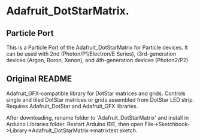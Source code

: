 Adafruit_DotStarMatrix.
=======================

## Particle Port

This is a Particle Port of the Adafruit_DotStarMatrix for Particle devices. It can be used with 2nd (Photon/P1/Electron/E Series), (3rd-generation devices (Argon, Boron, Xenon), and 4th-generation devices (Photon2/P2)

## Original README

Adafruit_GFX-compatible library for DotStar matrices and grids. Controls single and tiled DotStar matrices or grids assembled from DotStar LED strip. Requires Adafruit_DotStar and Adafruit_GFX libraries.

After downloading, rename folder to 'Adafruit_DotStarMatrix' and install in Arduino Libraries folder. Restart Arduino IDE, then open File->Sketchbook->Library->Adafruit_DotStarMatrix->matrixtest sketch.
